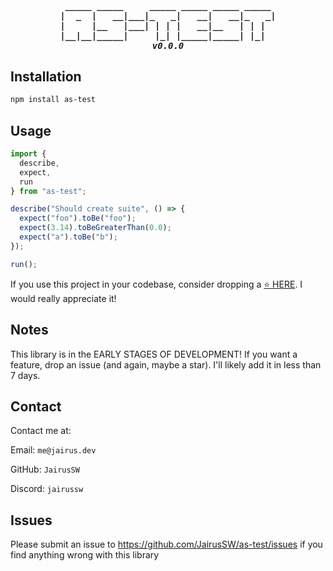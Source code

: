 <h5 align="center">
<pre>
 _____ _____     _____ _____ _____ _____ 
|  _  |   __|___|_   _|   __|   __|_   _|
|     |__   |___| | | |   __|__   | | |  
|__|__|_____|     |_| |_____|_____| |_|  
v0.0.0
</pre>
</h5>

## Installation

```bash
npm install as-test
```

## Usage

```js
import {
  describe,
  expect,
  run
} from "as-test";

describe("Should create suite", () => {
  expect("foo").toBe("foo");
  expect(3.14).toBeGreaterThan(0.0);
  expect("a").toBe("b");
});

run();
```

If you use this project in your codebase, consider dropping a [⭐ HERE](https://github.com/JairusSW/as-test). I would really appreciate it!

## Notes

This library is in the EARLY STAGES OF DEVELOPMENT!
If you want a feature, drop an issue (and again, maybe a star). I'll likely add it in less than 7 days.

## Contact

Contact me at:

Email: `me@jairus.dev`

GitHub: `JairusSW`

Discord: `jairussw`

## Issues

Please submit an issue to https://github.com/JairusSW/as-test/issues if you find anything wrong with this library